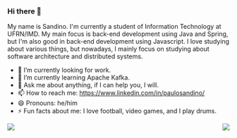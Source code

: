### Hi there 👋

My name is Sandino. I'm currently a student of Information Technology at UFRN/IMD. My main focus is back-end development using Java and Spring, but I'm also good in back-end development using Javascript. I love studying about various things, but nowadays, I mainly focus on studying about software architecture and distributed systems. 

- 🔭 I’m currently looking for work.
- 🌱 I’m currently learning Apache Kafka.
- 💬 Ask me about anything, if I can help you, I will.
- 📫 How to reach me: https://www.linkedin.com/in/paulosandino/
- 😄 Pronouns: he/him
- ⚡ Fun facts about me: I love football, video games, and I play drums. 

<a href="https://github.com/anuraghazra/github-readme-stats">
  <img align="center" src="https://github-readme-stats.vercel.app/api?username=paulosandinof&show_icons=true&theme=nightowl" />
</a>
<a href="https://github.com/anuraghazra/github-readme-stats">
  <img align="right" src="https://github-readme-stats.vercel.app/api/top-langs/?username=paulosandinof&hide=html,css&langs_count=3&layout=compact&theme=nightowl" />
</a>
